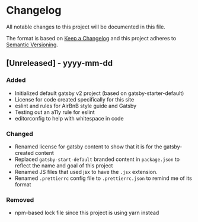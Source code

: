 # Changelog

All notable changes to this project will be documented in this file.

The format is based on [Keep a Changelog](http://keepachangelog.com/en/1.0.0/)
and this project adheres to [Semantic Versioning](http://semver.org/spec/v2.0.0.html).

## [Unreleased] - yyyy-mm-dd

### Added

- Initialized default gatsby v2 project (based on gatsby-starter-default)
- License for code created specifically for this site
- eslint and rules for AirBnB style guide and Gatsby
- Testing out an a11y rule for eslint
- editorconfig to help with whitespace in code

### Changed

- Renamed license for gatsby content to show that it is for the gatsby-created content
- Replaced `gatsby-start-default` branded content in `package.json` to reflect the name and goal of this project
- Renamed JS files that used jsx to have the `.jsx` extension.
- Renamed `.prettierrc` config file to `.prettierrc.json` to remind me of its format

### Removed

- npm-based lock file since this project is using yarn instead
